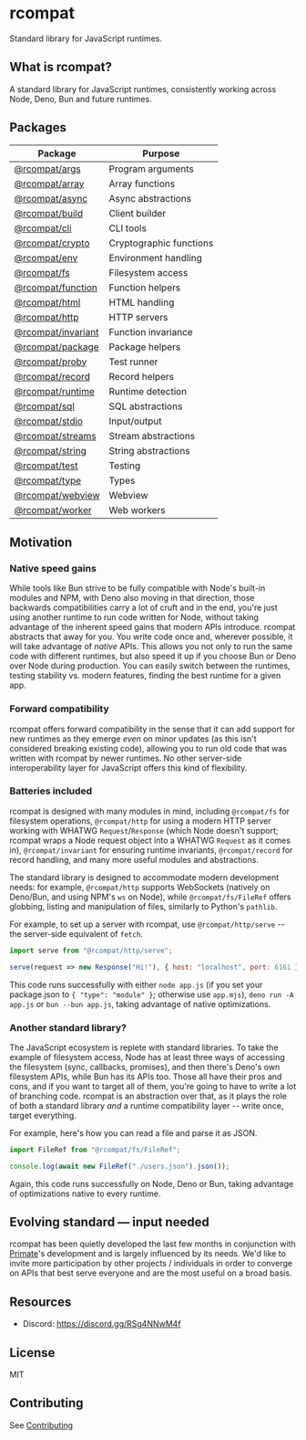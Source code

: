# rcompat

Standard library for JavaScript runtimes.

## What is rcompat?

A standard library for JavaScript runtimes, consistently working across Node,
Deno, Bun and future runtimes.

## Packages

| Package                                 | Purpose                           |
|-----------------------------------------|-----------------------------------|
|[@rcompat/args](packages/args)           | Program arguments                 |
|[@rcompat/array](packages/array)         | Array functions                   |
|[@rcompat/async](packages/async)         | Async abstractions                |
|[@rcompat/build](packages/build)         | Client builder                    |
|[@rcompat/cli](packages/cli)             | CLI tools                         |
|[@rcompat/crypto](packages/crypto)       | Cryptographic functions           |
|[@rcompat/env](packages/env)             | Environment handling              |
|[@rcompat/fs](packages/fs)               | Filesystem access                 |
|[@rcompat/function](packages/function)   | Function helpers                  |
|[@rcompat/html](packages/html)           | HTML handling                     |
|[@rcompat/http](packages/http)           | HTTP servers                      |
|[@rcompat/invariant](packages/invariant) | Function invariance               |
|[@rcompat/package](packages/package)     | Package helpers                   |
|[@rcompat/proby](packages/proby)         | Test runner                       |
|[@rcompat/record](packages/record)       | Record helpers                    |
|[@rcompat/runtime](packages/runtime)     | Runtime detection                 |
|[@rcompat/sql](packages/sql)             | SQL abstractions                  |
|[@rcompat/stdio](packages/stdio)         | Input/output                      |
|[@rcompat/streams](packages/streams)     | Stream abstractions               |
|[@rcompat/string](packages/string)       | String abstractions               |
|[@rcompat/test](packages/test)           | Testing                           |
|[@rcompat/type](packages/type)           | Types                             |
|[@rcompat/webview](packages/webview)     | Webview                           |
|[@rcompat/worker](packages/worker)       | Web workers                       |

## Motivation

### Native speed gains

While tools like Bun strive to be fully compatible with Node's built-in modules
and NPM, with Deno also moving in that direction, those backwards
compatibilities carry a lot of cruft and in the end, you're just using another
runtime to run code written for Node, without taking advantage of the inherent
speed gains that modern APIs introduce. rcompat abstracts that away for you.
You write code once and, wherever possible, it will take advantage of *native*
APIs. This allows you not only to run the same code with different runtimes,
but also speed it up if you choose Bun or Deno over Node during production. You
can easily switch between the runtimes, testing stability vs. modern features,
finding the best runtime for a given app.

### Forward compatibility

rcompat offers forward compatibility in the sense that it can add support for
new runtimes as they emerge *even* on minor updates (as this isn't considered
breaking existing code), allowing you to run old code that was written with
rcompat by newer runtimes. No other server-side interoperability layer for
JavaScript offers this kind of flexibility.

### Batteries included

rcompat is designed with many modules in mind, including `@rcompat/fs` for
filesystem operations, `@rcompat/http` for using a modern HTTP server working
with WHATWG `Request`/`Response` (which Node doesn't support; rcompat wraps
a Node request object into a WHATWG `Request` as it comes in),
`@rcompat/invariant` for ensuring runtime invariants, `@rcompat/record` for
record handling, and many more useful modules and abstractions.

The standard library is designed to accommodate modern development needs: for
example, `@rcompat/http` supports WebSockets (natively on Deno/Bun, and using
NPM's `ws` on Node), while `@rcompat/fs/FileRef` offers globbing, listing and
manipulation of files, similarly to Python's `pathlib`.

For example, to set up a server with rcompat, use `@rcompat/http/serve` -- the
server-side equivalent of `fetch`.

```js
import serve from "@rcompat/http/serve";

serve(request => new Response("Hi!"), { host: "localhost", port: 6161 });
```

This code runs successfully with either `node app.js` (if you set your
package.json to `{ "type": "module" }`; otherwise use `app.mjs`), `deno run
-A app.js` or `bun --bun app.js`, taking advantage of native optimizations.

### Another standard library?

The JavaScript ecosystem is replete with standard libraries. To take the
example of filesystem access, Node has at least three ways of accessing the
filesystem (sync, callbacks, promises), and then there's Deno's own filesystem
APIs, while Bun has its APIs too. Those all have their pros and cons, and if
you want to target all of them, you're going to have to write a lot of
branching code. rcompat is an abstraction over that, as it plays the role of
both a standard library *and* a runtime compatibility layer -- write once,
target everything.

For example, here's how you can read a file and parse it as JSON.

```js
import FileRef from "@rcompat/fs/FileRef";

console.log(await new FileRef("./users.json").json());
```

Again, this code runs successfully on Node, Deno or Bun, taking advantage of
optimizations native to every runtime.

## Evolving standard — input needed

rcompat has been quietly developed the last few months in conjunction with
[Primate](https://primate.run)'s development and is largely influenced by its
needs. We'd like to invite more participation by other projects / individuals
in order to converge on APIs that best serve everyone and are the most useful
on a broad basis.

## Resources

* Discord: https://discord.gg/RSg4NNwM4f

## License

MIT

## Contributing

See [Contributing](CONTRIBUTING.md)
